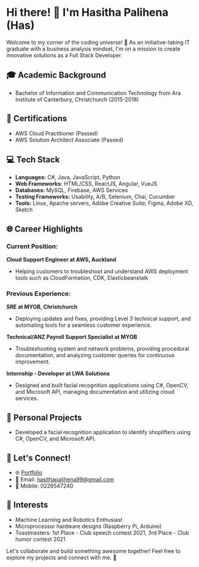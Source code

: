 # Hi there! 👋 I'm Hasitha Palihena (Has)

Welcome to my corner of the coding universe! 🚀 As an initiative-taking IT graduate with a business analysis mindset, I'm on a mission to create innovative solutions as a Full Stack Developer.

## 🎓 Academic Background
- Bachelor of Information and Communication Technology from Ara Institute of Canterbury, Christchurch (2015-2018)

## 🚀 Certifications
- AWS Cloud Practitioner (Passed)
- AWS Solution Architect Associate (Passed)

## 💻 Tech Stack
- **Languages:** C#, Java, JavaScript, Python
- **Web Frameworks:** HTML/CSS, ReactJS, Angular, VueJS
- **Databases:** MySQL, Firebase, AWS Services
- **Testing Frameworks:** Usability, A/B, Selenium, Chai, Cucumber
- **Tools:** Linux, Apache servers, Adobe Creative Suite, Figma, Adobe XD, Sketch

## 🌐 Career Highlights
### Current Position:
**Cloud Support Engineer at AWS, Auckland**
- Helping customers to troubleshoot and understand AWS deployment tools such as CloudFormation, CDK, Elasticbeanstalk

### Previous Experience:
**SRE at MYOB, Christchurch**
- Deploying updates and fixes, providing Level 3 technical support, and automating tools for a seamless customer experience.
  
**Technical/ANZ Payroll Support Specialist at MYOB**
- Troubleshooting system and network problems, providing procedural documentation, and analyzing customer queries for continuous improvement.

**Internship - Developer at LWA Solutions**
- Designed and built facial recognition applications using C#, OpenCV, and Microsoft API, managing documentation and utilizing cloud services.

## 🔧 Personal Projects
- Developed a facial recognition application to identify shoplifters using C#, OpenCV, and Microsoft API.

## 💬 Let's Connect!
- 🌐 [Portfolio](https://hasithadulanjana.com)
- 📧 Email: hasithapalihena99@gmail.com
- 📱 Mobile: 0226547240

## 🌟 Interests
- Machine Learning and Robotics Enthusiast
- Microprocessor hardware designs (Raspberry Pi, Arduino)
- Toastmasters: 1st Place - Club speech contest 2021, 3rd Place - Club humor contest 2021

Let's collaborate and build something awesome together! Feel free to explore my projects and connect with me. 🚀
